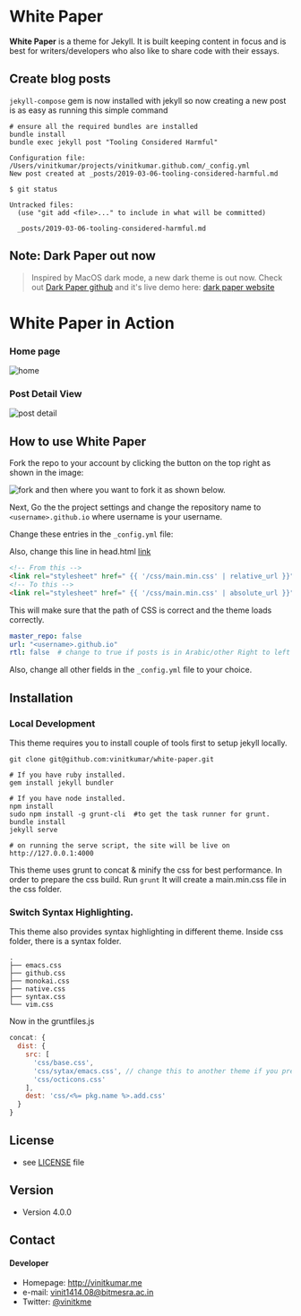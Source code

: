 # White Paper

**White Paper** is a theme for Jekyll. It is built keeping content in focus and is best for writers/developers who also like to share code with their essays.

## Create blog posts

`jekyll-compose` gem is now installed with jekyll so now creating a new post is as easy as running this simple command

```
# ensure all the required bundles are installed
bundle install
bundle exec jekyll post "Tooling Considered Harmful"

Configuration file: /Users/vinitkumar/projects/vinitkumar.github.com/_config.yml
New post created at _posts/2019-03-06-tooling-considered-harmful.md

$ git status

Untracked files:
  (use "git add <file>..." to include in what will be committed)

  _posts/2019-03-06-tooling-considered-harmful.md
```

## Note: Dark Paper out now

> Inspired by MacOS dark mode, a new dark theme is out now. Check out [Dark Paper github](https://github.com/vinitkumar/dark-paper) and it's live demo here: [dark paper website](https://vinitkumar.me/dark-paper)

# White Paper in Action

### Home page

![home](https://cldup.com/nAr0lOBTTJ.png)

### Post Detail View

![post detail](https://cldup.com/kP54KLISpn-3000x3000.png)

## How to use White Paper

Fork the repo to your account by clicking the button on the top right as shown in the image:

![fork](https://cldup.com/vOF0oaUkh5-3000x3000.png) and then where you want to fork it as shown below.

Next, Go the the project settings and change the repository name to `<username>.github.io` where username is your username.

Change these entries in the `_config.yml` file:

Also, change this line in head.html [link](https://github.com/vinitkumar/white-paper/blob/9ad021a8f94c6240351bd57eda301b5f207e554e/_includes/head.html#L28)

```html
<!-- From this -->
<link rel="stylesheet" href=" {{ '/css/main.min.css' | relative_url }}" type="text/css" />
<!-- To this -->
<link rel="stylesheet" href=" {{ '/css/main.min.css' | absolute_url }}" type="text/css" />

```


This will make sure that the path of CSS is correct and the theme loads correctly.

```yml
master_repo: false
url: "<username>.github.io"
rtl: false  # change to true if posts is in Arabic/other Right to left language.
```
Also, change all other fields in the `_config.yml` file to your choice.

## Installation

### Local Development

This theme requires you to install couple of tools first to setup jekyll locally.

```$
git clone git@github.com:vinitkumar/white-paper.git

# If you have ruby installed.
gem install jekyll bundler

# If you have node installed.
npm install
sudo npm install -g grunt-cli  #to get the task runner for grunt.
bundle install
jekyll serve

# on running the serve script, the site will be live on
http://127.0.0.1:4000
```
This theme uses grunt to concat & minify the css for best performance. In order to prepare the css build. Run `grunt`
It will create a main.min.css file in the css folder.

### Switch Syntax Highlighting.

This theme also provides syntax highlighting in different theme. Inside css folder, there is a syntax folder.

```$
.
├── emacs.css
├── github.css
├── monokai.css
├── native.css
├── syntax.css
└── vim.css

```

Now in the gruntfiles.js

```js
concat: {
  dist: {
    src: [
      'css/base.css',
      'css/sytax/emacs.css', // change this to another theme if you prefer, like vim.css and run grunt
      'css/octicons.css'
    ],
    dest: 'css/<%= pkg.name %>.add.css'
  }
}
```

## License
* see [LICENSE](https://github.com/vinitkumar/white-paper/blob/gh-pages/LICENSE) file

## Version
* Version 4.0.0

## Contact
#### Developer

* Homepage: http://vinitkumar.me
* e-mail: vinit1414.08@bitmesra.ac.in
* Twitter: [@vinitkme](https://twitter.com/vinitkme "vinitkme on twitter")
